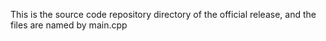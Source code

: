 This is the source code repository directory of the official release, and the files are named by main.cpp
